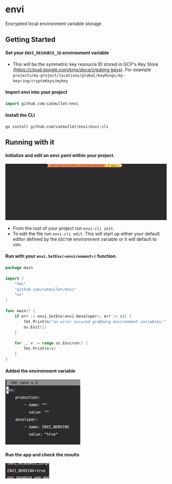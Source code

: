 # envi
Encrypted local environment variable storage

## Getting Started
#### Set your `ENVI_RESOURCE_ID` environment variable
- This will be the symmetric key resource ID stored in GCP's Key Store (https://cloud.google.com/kms/docs/creating-keys). For example `projects/my-project/locations/global/keyRings/my-keyring/cryptoKeys/mykey`

#### Import envi into your project
```go
import github.com/catmullet/envi
```

#### Install the CLI
```shell
go install github.com/catmullet/envi/envi-cli
```

## Running with it
#### Initialize and edit an envi.yaml within your project.
![](https://raw.githubusercontent.com/catmullet/envi/assets/envi_edit.gif)
- From the root of your project run ```envi-cli init```.
- To edit the file run ```envi-cli edit```. This will start up either your default editor defined by the `EDITOR` environment variable or it will default to vim.
#### Run with your `envi.SetEnv(<environment>)` function.
```go
package main

import (
	"fmt"
	"github.com/catmullet/envi"
	"os"
)

func main() {
	if err := envi.SetEnv(envi.Developer); err != nil {
		fmt.Println("an error occured grabbing environment variables:", err)
		os.Exit(1)
	}

	for _, v := range os.Environ() {
		fmt.Println(v)
	}
}
```
#### Added the environment variable
![](https://raw.githubusercontent.com/catmullet/envi/assets/envi_yamledit.png)
#### Run the app and check the results
![](https://raw.githubusercontent.com/catmullet/envi/assets/envi-test_results.png)
